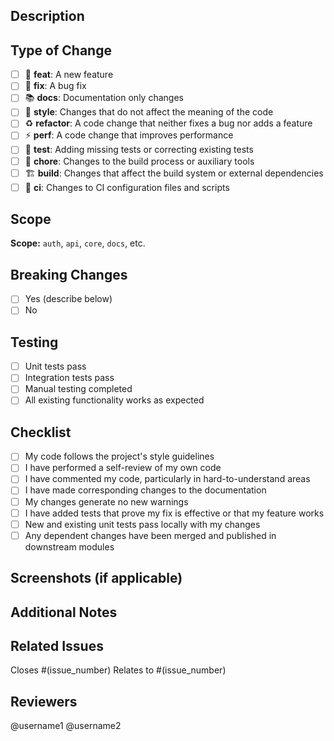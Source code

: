 ## Description

<!-- Provide a brief description of the changes in this PR -->

## Type of Change

<!-- Mark relevant options with 'x' -->

- [ ] 🚀 **feat**: A new feature
- [ ] 🐛 **fix**: A bug fix
- [ ] 📚 **docs**: Documentation only changes
- [ ] 💅 **style**: Changes that do not affect the meaning of the code
- [ ] ♻️ **refactor**: A code change that neither fixes a bug nor adds a feature
- [ ] ⚡ **perf**: A code change that improves performance
- [ ] 🧪 **test**: Adding missing tests or correcting existing tests
- [ ] 🔧 **chore**: Changes to the build process or auxiliary tools
- [ ] 🏗️ **build**: Changes that affect the build system or external dependencies
- [ ] 🔄 **ci**: Changes to CI configuration files and scripts

## Scope

<!-- What component(s) does this change affect? -->

**Scope:** `auth`, `api`, `core`, `docs`, etc.

## Breaking Changes

<!-- Does this PR introduce breaking changes? -->

- [ ] Yes (describe below)
- [ ] No

<!-- If yes, describe the breaking changes -->

## Testing

<!-- Describe the tests you ran and their results -->

- [ ] Unit tests pass
- [ ] Integration tests pass
- [ ] Manual testing completed
- [ ] All existing functionality works as expected

## Checklist

<!-- Ensure all items are completed before submitting -->

- [ ] My code follows the project's style guidelines
- [ ] I have performed a self-review of my own code
- [ ] I have commented my code, particularly in hard-to-understand areas
- [ ] I have made corresponding changes to the documentation
- [ ] My changes generate no new warnings
- [ ] I have added tests that prove my fix is effective or that my feature works
- [ ] New and existing unit tests pass locally with my changes
- [ ] Any dependent changes have been merged and published in downstream modules

## Screenshots (if applicable)

<!-- Add screenshots to help explain your changes -->

## Additional Notes

<!-- Any additional information that reviewers should know -->

## Related Issues

<!-- Link to any related issues -->

Closes #(issue_number)
Relates to #(issue_number)

## Reviewers

<!-- Tag relevant team members for review -->

@username1 @username2
